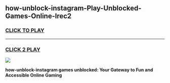 
## how-unblock-instagram-Play-Unblocked-Games-Online-lrec2
<h3>
<a href="https://premium76.site?title=how-unblock-instagram&ref=25A">CLICK TO PLAY</a></h3>
<hr>

<h3>
<a href="https://premium76.site?title=how-unblock-instagram&ref=25A">CLICK 2 PLAY</a>
  
</h3>

<a href="https://premium76.site?title=how-unblock-instagram&ref=25A"><img src="https://clearcache.store/games.png"></a>


**how-unblock-instagram games unblocked: Your Gateway to Fun and Accessible Online Gaming**
